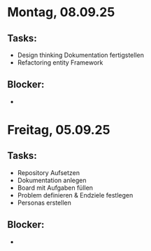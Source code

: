 # Montag, 08.09.25

## Tasks:
- Design thinking Dokumentation fertigstellen
- Refactoring entity Framework

## Blocker:
-

# Freitag, 05.09.25

## Tasks:
- Repository Aufsetzen
- Dokumentation anlegen
- Board mit Aufgaben füllen
- Problem definieren & Endziele festlegen
- Personas erstellen

## Blocker:
- 